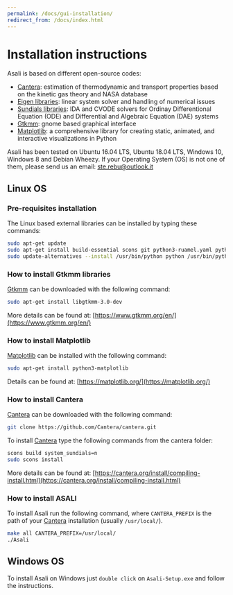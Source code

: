 ```yaml
---
permalink: /docs/gui-installation/
redirect_from: /docs/index.html
---
```

# **Installation instructions**
Asali is based on different open-source codes:
* [Cantera](https://cantera.org/): estimation of thermodynamic and transport properties based on the kinetic gas theory and NASA database
* [Eigen libraries](http://eigen.tuxfamily.org/index.php?title=Main_Page): linear system solver and handling of numerical issues
* [Sundials libraries](https://computation.llnl.gov/projects/sundials): IDA and CVODE solvers for Ordinay Differentional Equation (ODE) and Differential and Algebraic Equation (DAE) systems
* [Gtkmm](https://www.gtkmm.org/en/): gnome based graphical interface
* [Matplotlib](https://matplotlib.org/): a comprehensive library for creating static, animated, and interactive visualizations in Python

Asali has been tested on Ubuntu 16.04 LTS, Ubuntu 18.04 LTS, Windows 10, Windows 8 and Debian Wheezy. If your Operating System (OS) is not one of them, please send us an email: ste.rebu@outlook.it

## **Linux OS**
### Pre-requisites installation
The Linux based external libraries can be installed by typing these commands:  
```bash
sudo apt-get update  
sudo apt-get install build-essential scons git python3-ruamel.yaml python3-yaml g++ gfortran python libboost-dev cython python-dev python-numpy python-numpy-dev python-setuptools python3 python3-dev python3-setuptools python3-numpy cython3`  
sudo update-alternatives --install /usr/bin/python python /usr/bin/python3 1
```

### How to install Gtkmm libraries
[Gtkmm](https://www.gtkmm.org/en/) can be downloaded with the following command:  
```bash
sudo apt-get install libgtkmm-3.0-dev
```  
More details can be found at: [https://www.gtkmm.org/en/](https://www.gtkmm.org/en/) 

### How to install Matplotlib
[Matplotlib](https://matplotlib.org/) can be installed with the following command:  
```bash
sudo apt-get install python3-matplotlib  
```
Details can be found at: [https://matplotlib.org/](https://matplotlib.org/)

### How to install Cantera
[Cantera](https://cantera.org/) can be downloaded with the following command:    
```bash
git clone https://github.com/Cantera/cantera.git
```  
To install [Cantera](https://cantera.org/) type the following commands from the cantera folder:  
```bash
scons build system_sundials=n   
sudo scons install
```    
More details can be found at: [https://cantera.org/install/compiling-install.html](https://cantera.org/install/compiling-install.html) 

### How to install ASALI
To install Asali run the following command, where `CANTERA_PREFIX` is the path of your [Cantera](https://cantera.org/) installation (usually `/usr/local/`).  
```bash
make all CANTERA_PREFIX=/usr/local/
./Asali
```  

## **Windows OS**
To install Asali on Windows just `double click` on `Asali-Setup.exe` and follow the instructions.